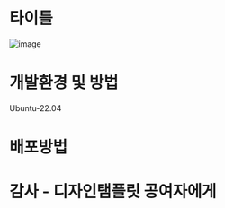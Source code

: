 # 타이틀
![image](https://github.com/Afresh2/Afresh2.github.io/assets/149090519/1ddc6121-af66-4b4c-9a2b-7dbae06f9fb8)


# 개발환경 및 방법
Ubuntu-22.04

# 배포방법


# 감사 - 디자인탬플릿 공여자에게
